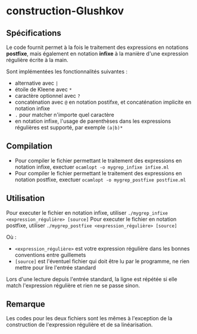 # construction-Glushkov

## Spécifications

Le code fournit permet à la fois le traitement des expressions en notations **postfixe**, mais également en notation **infixe** à la manière d'une expression régulière écrite à la main.

Sont implémentées les fonctionnalités suivantes :

- alternative avec `|`
- étoile de Kleene avec `*`
- caractère optionnel avec `?`
- concaténation avec `@` en notation postifxe, et concaténation implicite en notation infixe
- `.` pour matcher n'importe quel caractère
- en notation infixe, l'usage de parenthèses dans les expressions régulières est supporté, par exemple `(a|b)*`

## Compilation

- Pour compiler le fichier permettant le traitement des expressions en notation infixe, exectuer `ocamlopt -o mygrep_infixe infixe.ml`
- Pour compiler le fichier permettant le traitement des expressions en notation postfixe, exectuer `ocamlopt -o mygrep_postfixe postfixe.ml`

## Utilisation

Pour executer le fichier en notation infixe, utiliser `./mygrep_infixe <expression_régulière> [source]`
Pour executer le fichier en notation postfixe, utiliser `./mygrep_postfixe <expression_régulière> [source]`

Où :

- `<expression_régulière>` est votre expression régulière dans les bonnes conventions entre guillemets
- `[source]` est l'éventuel fichier qui doit être lu par le programme, ne rien mettre pour lire l'entrée standard

Lors d'une lecture depuis l'entrée standard, la ligne est répétée si elle match l'expression régulière et rien ne se passe sinon.

## Remarque

Les codes pour les deux fichiers sont les mêmes à l'exception de la construction de l'expression régulière et de sa linéarisation.
